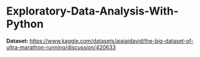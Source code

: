 # Exploratory-Data-Analysis-With-Python
**Dataset:** https://www.kaggle.com/datasets/aiaiaidavid/the-big-dataset-of-ultra-marathon-running/discussion/420633

